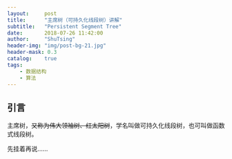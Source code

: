 ```yaml
---
layout:     post
title:      "主席树（可持久化线段树）讲解"
subtitle:   "Persistent Segment Tree"
date:       2018-07-26 11:42:00
author:     "ShuTsing"
header-img: "img/post-bg-21.jpg"
header-mask: 0.3
catalog:    true
tags:
    - 数据结构
    - 算法
---
```


## 引言

主席树，~~又称为伟大领袖树、红太阳树~~，学名叫做可持久化线段树，也可叫做函数式线段树。

先挂着再说……
